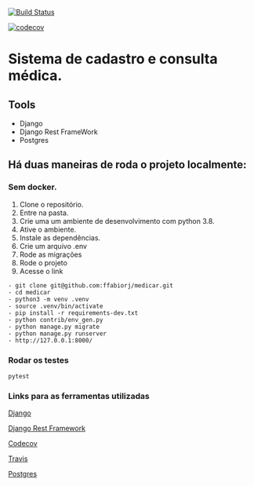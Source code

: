 [![Build Status](https://travis-ci.com/ffabiorj/medicar.svg?branch=master)](https://travis-ci.com/ffabiorj/voluntario_app)

[![codecov](https://codecov.io/gh/ffabiorj/medicar/branch/master/graph/badge.svg)](https://codecov.io/gh/ffabiorj/voluntario_app)

# Sistema de cadastro e consulta médica.

## Tools

- Django
- Django Rest FrameWork
- Postgres

## Há duas maneiras de roda o projeto localmente:

### Sem docker.

1. Clone o repositório.
2. Entre na pasta.
3. Crie uma um ambiente de desenvolvimento com python 3.8.
4. Ative o ambiente.
5. Instale as dependências.
6. Crie um arquivo .env
7. Rode as migrações
8. Rode o projeto
9. Acesse o link

```
- git clone git@github.com:ffabiorj/medicar.git
- cd medicar
- python3 -m venv .venv
- source .venv/bin/activate
- pip install -r requirements-dev.txt
- python contrib/env_gen.py
- python manage.py migrate
- python manage.py runserver
- http://127.0.0.1:8000/
```

### Rodar os testes

```
pytest
```

### Links para as ferramentas utilizadas

[Django](https://docs.djangoproject.com/)

[Django Rest Framework](https://www.django-rest-framework.org/)

[Codecov](https://codecov.io/)

[Travis](https://travis-ci.com/)

[Postgres](https://www.postgresql.org/)
